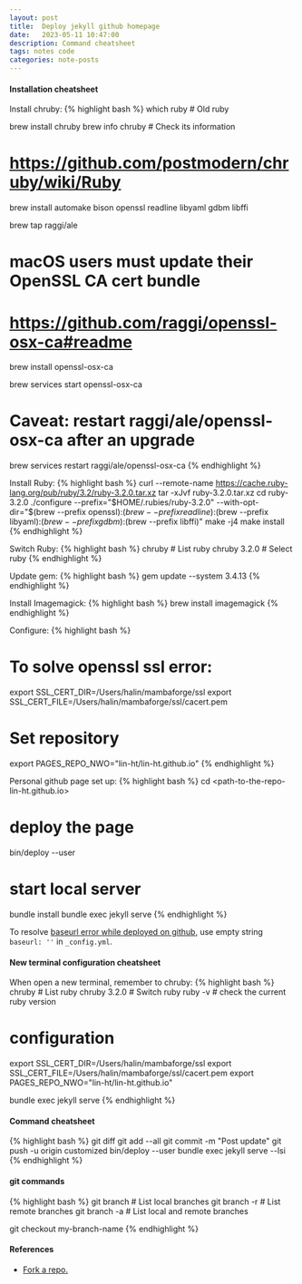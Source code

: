 ```yaml
---
layout: post
title:  Deploy jekyll github homepage
date:   2023-05-11 10:47:00
description: Command cheatsheet
tags: notes code
categories: note-posts
---
```

#### Installation cheatsheet
Install chruby:
{% highlight bash %}
which ruby # Old ruby

brew install chruby
brew info chruby # Check its information

# https://github.com/postmodern/chruby/wiki/Ruby
brew install automake bison openssl readline libyaml gdbm libffi

brew tap raggi/ale
# macOS users must update their OpenSSL CA cert bundle
# https://github.com/raggi/openssl-osx-ca#readme
brew install openssl-osx-ca

brew services start openssl-osx-ca

# Caveat: restart raggi/ale/openssl-osx-ca after an upgrade
brew services restart raggi/ale/openssl-osx-ca
{% endhighlight %}

Install Ruby:
{% highlight bash %}
curl --remote-name https://cache.ruby-lang.org/pub/ruby/3.2/ruby-3.2.0.tar.xz
tar -xJvf ruby-3.2.0.tar.xz
cd ruby-3.2.0
./configure --prefix="$HOME/.rubies/ruby-3.2.0" --with-opt-dir="$(brew --prefix openssl):$(brew --prefix readline):$(brew --prefix libyaml):$(brew --prefix gdbm):$(brew --prefix libffi)"
make -j4
make install
{% endhighlight %}

Switch Ruby:
{% highlight bash %}
chruby # List ruby
chruby 3.2.0 # Select ruby
{% endhighlight %}

Update gem:
{% highlight bash %}
gem update --system 3.4.13
{% endhighlight %}

Install Imagemagick:
{% highlight bash %}
brew install imagemagick
{% endhighlight %}

Configure:
{% highlight bash %}
# To solve openssl ssl error:
export SSL_CERT_DIR=/Users/halin/mambaforge/ssl
export SSL_CERT_FILE=/Users/halin/mambaforge/ssl/cacert.pem

# Set repository
export PAGES_REPO_NWO="lin-ht/lin-ht.github.io"
{% endhighlight %}

Personal github page set up:
{% highlight bash %}
cd <path-to-the-repo-lin-ht.github.io>

# deploy the page
bin/deploy --user

# start local server
bundle install
bundle exec jekyll serve
{% endhighlight %}

To resolve <a href="">baseurl error while deployed on github</a>, use empty string `baseurl: ''` in `_config.yml`.


#### New terminal configuration cheatsheet

When open a new terminal, remember to chruby:
{% highlight bash %}
chruby # List ruby
chruby 3.2.0 # Switch ruby
ruby -v # check the current ruby version

# configuration
export SSL_CERT_DIR=/Users/halin/mambaforge/ssl
export SSL_CERT_FILE=/Users/halin/mambaforge/ssl/cacert.pem
export PAGES_REPO_NWO="lin-ht/lin-ht.github.io"

bundle exec jekyll serve
{% endhighlight %}

#### Command cheatsheet

{% highlight bash %}
git diff
git add --all 
git commit -m "Post update" 
git push -u origin customized 
bin/deploy --user
bundle exec jekyll serve --lsi
{% endhighlight %}

#### git commands

{% highlight bash %}
git branch # List local branches 
git branch -r # List remote branches 
git branch -a # List local and remote branches

git checkout my-branch-name
{% endhighlight %}


#### References
<ul>
    <li><a href="https://docs.github.com/en/get-started/quickstart/fork-a-repo">Fork a repo.</a></li>
</ul>
